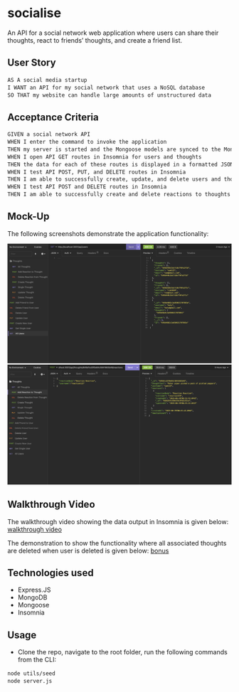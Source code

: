 # socialise

An API for a social network web application where users can share their thoughts, react to friends’ thoughts, and create a friend list.

## User Story

```md
AS A social media startup
I WANT an API for my social network that uses a NoSQL database
SO THAT my website can handle large amounts of unstructured data
```

## Acceptance Criteria

```md
GIVEN a social network API
WHEN I enter the command to invoke the application
THEN my server is started and the Mongoose models are synced to the MongoDB database
WHEN I open API GET routes in Insomnia for users and thoughts
THEN the data for each of these routes is displayed in a formatted JSON
WHEN I test API POST, PUT, and DELETE routes in Insomnia
THEN I am able to successfully create, update, and delete users and thoughts in my database
WHEN I test API POST and DELETE routes in Insomnia
THEN I am able to successfully create and delete reactions to thoughts and add and remove friends to a user’s friend list
```

## Mock-Up

The following screenshots demonstrate the application functionality:

![Insomnia picture](./assets/images/screenshot1.png)
![Insomnia picture2](./assets/images/screenshot2.png)

## Walkthrough Video

The walkthrough video showing the data output in Insomnia is given below:
[walkthrough video](https://drive.google.com/file/d/1vg7Hw7p_G1ezSy_tRPU1vBKGP3TrGM7-/view?usp=sharing)

The demonstration to show the functionality where all associated thoughts are deleted when user is deleted is given below:
[bonus](https://drive.google.com/file/d/1M-_bdgFTRWVhmQ_BXnSlQE7MZ-HMcsyA/view?usp=sharing)

## Technologies used

- Express.JS
- MongoDB
- Mongoose
- Insomnia

## Usage

- Clone the repo, navigate to the root folder, run the following commands from the CLI:

```md
node utils/seed
node server.js
```
